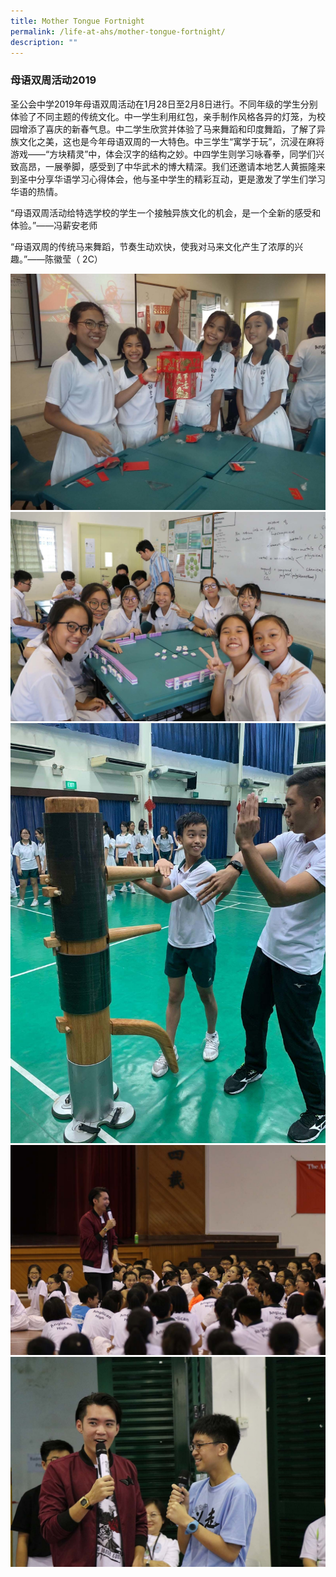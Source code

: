 ```yaml
---
title: Mother Tongue Fortnight
permalink: /life-at-ahs/mother-tongue-fortnight/
description: ""
---
```

### 母语双周活动2019

圣公会中学2019年母语双周活动在1月28日至2月8日进行。不同年级的学生分别体验了不同主题的传统文化。中一学生利用红包，亲手制作风格各异的灯笼，为校园增添了喜庆的新春气息。中二学生欣赏并体验了马来舞蹈和印度舞蹈，了解了异族文化之美，这也是今年母语双周的一大特色。中三学生“寓学于玩”，沉浸在麻将游戏——“方块精灵”中，体会汉字的结构之妙。中四学生则学习咏春拳，同学们兴致高昂，一展拳脚，感受到了中华武术的博大精深。我们还邀请本地艺人黄振隆来到圣中分享华语学习心得体会，他与圣中学生的精彩互动，更是激发了学生们学习华语的热情。

“母语双周活动给特选学校的学生一个接触异族文化的机会，是一个全新的感受和体验。”——冯薪安老师

“母语双周的传统马来舞蹈，节奏生动欢快，使我对马来文化产生了浓厚的兴趣。”——陈徽莹（ 2C）


<img src="/images/2019_MT_Fortnight_01.jpg" 
         style="width:600px"
	/>
<br>
<img src="/images/2019_MT_Fortnight_02.jpg" 
         style="width:600px"
	/>
<br>
<img src="/images/2019_MT_Fortnight_03.jpg" 
         style="width:600px"
	/>
<br>
<img src="/images/2019_MT_Fortnight_04.jpg" 
         style="width:600px"
	/>
<br>
<img src="/images/2019_MT_Fortnight_05.jpg" 
         style="width:600px"
	/>
<br>